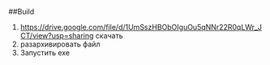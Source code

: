 ##Build
1. https://drive.google.com/file/d/1UmSszHBObOIguOu5qNNr22R0qLWr_JCT/view?usp=sharing скачать
2. разархивировать файл
3. Запустить exe
